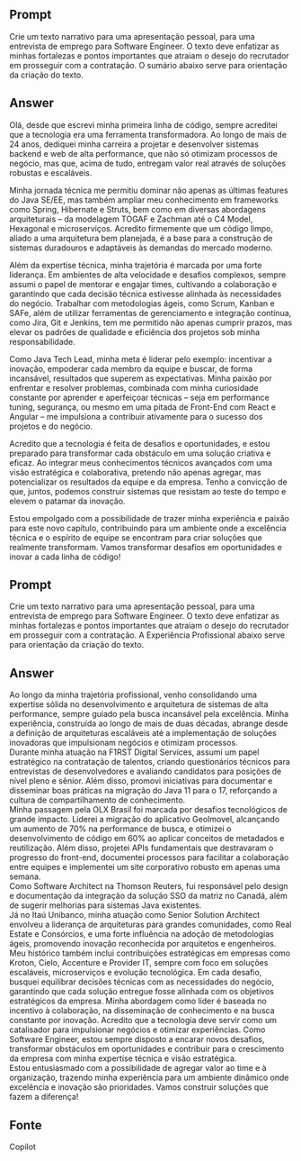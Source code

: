 ## Prompt

Crie um texto narrativo para uma apresentação pessoal, para uma entrevista de emprego para Software Engineer. O texto deve enfatizar as minhas fortalezas e pontos importantes que atraiam o desejo do recrutador em prosseguir com a contratação. O sumário abaixo serve para orientação da criação do texto.

## Answer

Olá, desde que escrevi minha primeira linha de código, sempre acreditei que a tecnologia era uma ferramenta transformadora. Ao longo de mais de 24 anos, dediquei minha carreira a projetar e desenvolver sistemas backend e web de alta performance, que não só otimizam processos de negócio, mas que, acima de tudo, entregam valor real através de soluções robustas e escaláveis.

Minha jornada técnica me permitiu dominar não apenas as últimas features do Java SE/EE, mas também ampliar meu conhecimento em frameworks como Spring, Hibernate e Struts, bem como em diversas abordagens arquiteturais – da modelagem TOGAF e Zachman até o C4 Model, Hexagonal e microserviços. Acredito firmemente que um código limpo, aliado a uma arquitetura bem planejada, é a base para a construção de sistemas duradouros e adaptáveis às demandas do mercado moderno.

Além da expertise técnica, minha trajetória é marcada por uma forte liderança. Em ambientes de alta velocidade e desafios complexos, sempre assumi o papel de mentorar e engajar times, cultivando a colaboração e garantindo que cada decisão técnica estivesse alinhada às necessidades do negócio. Trabalhar com metodologias ágeis, como Scrum, Kanban e SAFe, além de utilizar ferramentas de gerenciamento e integração contínua, como Jira, Git e Jenkins, tem me permitido não apenas cumprir prazos, mas elevar os padrões de qualidade e eficiência dos projetos sob minha responsabilidade.

Como Java Tech Lead, minha meta é liderar pelo exemplo: incentivar a inovação, empoderar cada membro da equipe e buscar, de forma incansável, resultados que superem as expectativas. Minha paixão por enfrentar e resolver problemas, combinada com minha curiosidade constante por aprender e aperfeiçoar técnicas – seja em performance tuning, segurança, ou mesmo em uma pitada de Front-End com React e Angular – me impulsiona a contribuir ativamente para o sucesso dos projetos e do negócio.

Acredito que a tecnologia é feita de desafios e oportunidades, e estou preparado para transformar cada obstáculo em uma solução criativa e eficaz. Ao integrar meus conhecimentos técnicos avançados com uma visão estratégica e colaborativa, pretendo não apenas agregar, mas potencializar os resultados da equipe e da empresa. Tenho a convicção de que, juntos, podemos construir sistemas que resistam ao teste do tempo e elevem o patamar da inovação.

Estou empolgado com a possibilidade de trazer minha experiência e paixão para este novo capítulo, contribuindo para um ambiente onde a excelência técnica e o espírito de equipe se encontram para criar soluções que realmente transformam. Vamos transformar desafios em oportunidades e inovar a cada linha de código!

## Prompt

Crie um texto narrativo para uma apresentação pessoal, para uma entrevista de emprego para Software Engineer. O texto deve enfatizar as minhas fortalezas e pontos importantes que atraiam o desejo do recrutador em prosseguir com a contratação. A Experiência Profissional abaixo serve para orientação da criação do texto.

## Answer

Ao longo da minha trajetória profissional, venho consolidando uma expertise sólida no desenvolvimento e arquitetura de sistemas de alta performance, sempre guiado pela busca incansável pela excelência. Minha experiência, construída ao longo de mais de duas décadas, abrange desde a definição de arquiteturas escaláveis até a implementação de soluções inovadoras que impulsionam negócios e otimizam processos.  
Durante minha atuação na F1RST Digital Services, assumi um papel estratégico na contratação de talentos, criando questionários técnicos para entrevistas de desenvolvedores e avaliando candidatos para posições de nível pleno e sênior. Além disso, promovi iniciativas para documentar e disseminar boas práticas na migração do Java 11 para o 17, reforçando a cultura de compartilhamento de conhecimento.  
Minha passagem pela OLX Brasil foi marcada por desafios tecnológicos de grande impacto. Liderei a migração do aplicativo GeoImovel, alcançando um aumento de 70% na performance de busca, e otimizei o desenvolvimento de código em 60% ao aplicar conceitos de metadados e reutilização. Além disso, projetei APIs fundamentais que destravaram o progresso do front-end, documentei processos para facilitar a colaboração entre equipes e implementei um site corporativo robusto em apenas uma semana.  
Como Software Architect na Thomson Reuters, fui responsável pelo design e documentação da integração da solução SSO da matriz no Canadá, além de sugerir melhorias para sistemas Java existentes.  
Já no Itaú Unibanco, minha atuação como Senior Solution Architect envolveu a liderança de arquiteturas para grandes comunidades, como Real Estate e Consórcios, e uma forte influência na adoção de metodologias ágeis, promovendo inovação reconhecida por arquitetos e engenheiros.  
Meu histórico também inclui contribuições estratégicas em empresas como Kroton, Cielo, Accenture e Provider IT, sempre com foco em soluções escaláveis, microserviços e evolução tecnológica. Em cada desafio, busquei equilibrar decisões técnicas com as necessidades do negócio, garantindo que cada solução entregue fosse alinhada com os objetivos estratégicos da empresa.
Minha abordagem como líder é baseada no incentivo à colaboração, na disseminação de conhecimento e na busca constante por inovação. Acredito que a tecnologia deve servir como um catalisador para impulsionar negócios e otimizar experiências. Como Software Engineer, estou sempre disposto a encarar novos desafios, transformar obstáculos em oportunidades e contribuir para o crescimento da empresa com minha expertise técnica e visão estratégica.  
Estou entusiasmado com a possibilidade de agregar valor ao time e à organização, trazendo minha experiência para um ambiente dinâmico onde excelência e inovação são prioridades. Vamos construir soluções que fazem a diferença!


## Fonte
Copilot  


